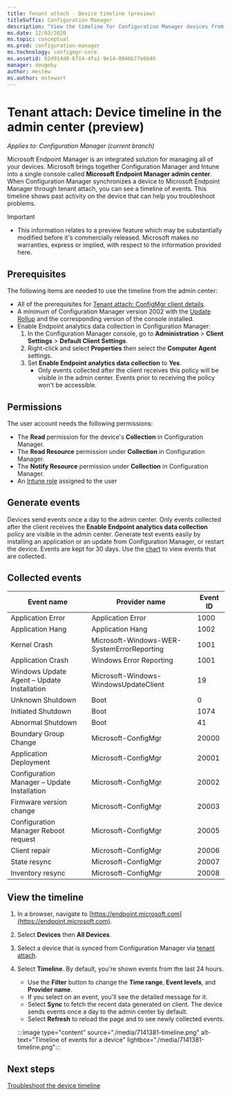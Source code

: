 ```yaml
---
title: Tenant attach - Device timeline (preview)
titleSuffix: Configuration Manager
description: "View the timeline for Configuration Manager devices from the admin center."
ms.date: 12/03/2020
ms.topic: conceptual
ms.prod: configuration-manager
ms.technology: configmgr-core
ms.assetid: b2d914d8-6714-4fa1-9e14-0046b77e6b40
manager: dougeby
author: mestew
ms.author: mstewart
---
```


# <a name="bkmk_timeline"></a> Tenant attach: Device timeline in the admin center (preview)
<!--CM7141381, IN7552762 pubpreview Sept 8, 2020-->
*Applies to: Configuration Manager (current branch)*

Microsoft Endpoint Manager is an integrated solution for managing all of your devices. Microsoft brings together Configuration Manager and Intune into a single console called **Microsoft Endpoint Manager admin center**. When Configuration Manager synchronizes a device to Microsoft Endpoint Manager through tenant attach, you can see a timeline of events. This timeline shows past activity on the device that can help you troubleshoot problems.

> [!Important]
> - This information relates to a preview feature which may be substantially modified before it's commercially released. Microsoft makes no warranties, express or implied, with respect to the information provided here.

## Prerequisites

The following items are needed to use the timeline from the admin center:

- All of the prerequisites for [Tenant attach: ConfigMgr client details](client-details.md#prerequisites).
- A minimum of Configuration Manager version 2002 with the [Update Rollup](https://support.microsoft.com/help/4560496/) and the corresponding version of the console installed.
- Enable Endpoint analytics data collection in Configuration Manager:
   1. In the Configuration Manager console, go to **Administration** > **Client Settings** > **Default Client Settings**.
   1. Right-click and select **Properties** then select the **Computer Agent** settings.
   1. Set **Enable Endpoint analytics data collection** to **Yes**.
      - Only events collected after the client receives this policy will be visible in the admin center. Events prior to receiving the policy won't be accessible.

## Permissions

The user account needs the following permissions:

- The **Read** permission for the device's **Collection** in Configuration Manager.
- The **Read Resource** permission under **Collection** in Configuration Manager.
- The **Notify Resource** permission under **Collection** in Configuration Manager. <!--7984188-->
- An [Intune role](../../intune/fundamentals/role-based-access-control.md) assigned to the user <!--7980141-->

## Generate events

Devices send events once a day to the admin center. Only events collected after the client receives the **Enable Endpoint analytics data collection** policy are visible in the admin center. Generate test events easily by installing an application or an update from Configuration Manager, or restart the device. Events are kept for 30 days. Use the [chart](#collected-events) to view events that are collected.

## Collected events

|Event name|Provider name|Event ID|
|---|---|---|
|Application Error|Application Error|1000|
|Application Hang|Application Hang|1002|
|Kernel Crash|Microsoft-Windows-WER-SystemErrorReporting|1001|
|Application Crash|Windows Error Reporting|1001|
|Windows Update Agent – Update Installation|Microsoft-Windows-WindowsUpdateClient|19|
|Unknown Shutdown|Boot|0|
|Initiated Shutdown|Boot|1074|
|Abnormal Shutdown|Boot|41|
|Boundary Group Change|Microsoft-ConfigMgr|20000|
|Application Deployment|Microsoft-ConfigMgr|20001|
|Configuration Manager – Update Installation|Microsoft-ConfigMgr|20002|
|Firmware version change|Microsoft-ConfigMgr|20003|
|Configuration Manager Reboot request|Microsoft-ConfigMgr|20005|
|Client repair|Microsoft-ConfigMgr|20006|
|State resync|Microsoft-ConfigMgr|20007|
|Inventory resync|Microsoft-ConfigMgr|20008|

## View the timeline

1. In a browser, navigate to [https://endpoint.microsoft.com](https://endpoint.microsoft.com).
1. Select **Devices** then **All Devices**.
1. Select a device that is synced from Configuration Manager via [tenant attach](device-sync-actions.md).
1. Select **Timeline**. By default, you're shown events from the last 24 hours.
   - Use the **Filter** button to change the **Time range**, **Event levels**, and **Provider name**.
   - If you select on an event, you'll see the detailed message for it.
   - Select **Sync** to fetch the recent data generated on client. The device sends events once a day to the admin center by default. <!--7984188-->
   - Select **Refresh** to reload the page and to see newly collected events.

   :::image type="content" source="./media/7141381-timeline.png" alt-text="Timeline of events for a device" lightbox="./media/7141381-timeline.png":::

## Next steps

[Troubleshoot the device timeline](troubleshoot-timeline.md)